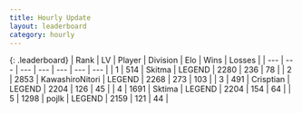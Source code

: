```yaml
---
title: Hourly Update
layout: leaderboard
category: hourly
---
```


{: .leaderboard}
| Rank | LV | Player | Division | Elo | Wins | Losses |
| --- | --- | --- | --- | --- | --- | --- |
| <span data-change="0">1</span> | 514 | <span title="ID: 402846">Skitma</span> | LEGEND | <span data-change="0">2280</span> | <span data-change="0">236</span> | <span data-change="0">78</span> |
| <span data-change="0">2</span> | 2853 | <span title="ID: 164871">KawashiroNitori</span> | LEGEND | <span data-change="0">2268</span> | <span data-change="0">273</span> | <span data-change="0">103</span> |
| <span data-change="0">3</span> | 491 | <span title="ID: 665674">Crisptian</span> | LEGEND | <span data-change="0">2204</span> | <span data-change="0">126</span> | <span data-change="0">45</span> |
| <span data-change="0">4</span> | 1691 | <span title="ID: 353063">Sktima</span> | LEGEND | <span data-change="24">2204</span> | <span data-change="4">154</span> | <span data-change="0">64</span> |
| <span data-change="0">5</span> | 1298 | <span title="ID: 4783">pojlk</span> | LEGEND | <span data-change="0">2159</span> | <span data-change="0">121</span> | <span data-change="0">44</span> |